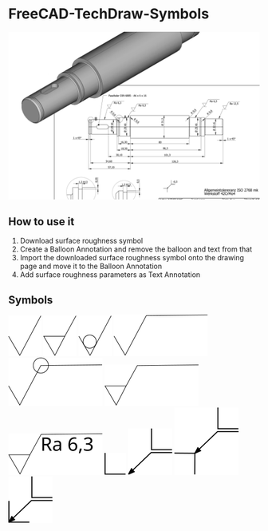 # FreeCAD-TechDraw-Symbols

![](freecad-technical-drawing-with-annotations-shaft.png)

## How to use it
1. Download surface roughness symbol
2. Create a Balloon Annotation and remove the balloon and text from that
3. Import the downloaded surface roughness symbol onto the drawing page and move it to the Balloon Annotation
4. Add surface roughness parameters as Text Annotation

## Symbols
![](roughness-1-1.svg)
![](roughness-1-2.svg)
![](roughness-1-3.svg)
![](roughness-1-4.svg)
![](roughness-1-5.svg)
![](roughness-1-6.svg)
![](roughness-1-6-editable.svg)
![](edge.svg)
![](edge-all.svg)
![](edge-outer.svg)
![](edge-inner.svg)
